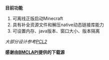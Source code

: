 **目前功能**
1. 可离线正版启动Minecraft
2. 具有补全资源文件和解压native动态链接库能力
3. 可设置内存、java版本、窗口大小、版本隔离

*大部分设计参考[PCL2](https://github.com/Hex-Dragon/PCL2)*

**感谢由[BMCLAPI](https://bmclapidoc.bangbang93.com/)提供的下载源**
